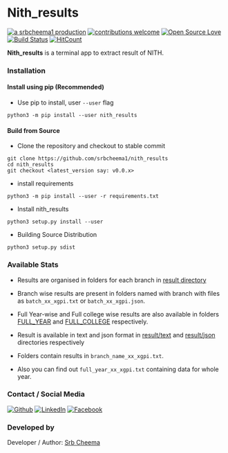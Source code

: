 # Nith_results

[![a srbcheema1 production](https://img.shields.io/badge/-a%20srbcheema1%20production-blue.svg)](https://github.com/srbcheema1)
[![contributions welcome](https://img.shields.io/badge/contributions-welcome-brightgreen.svg?style=flat)](https://github.ocm/srbcheema1/Nith_results/issues)
[![Open Source Love](https://badges.frapsoft.com/os/v1/open-source.png?v=103)](https://github.com/srbcheema1/Nith_results)
[![Build Status](https://travis-ci.org/srbcheema1/Nith_results.svg?branch=master)](https://travis-ci.org/srbcheema1/Nith_results)
[![HitCount](http://hits.dwyl.io/srbcheema1/Nith_results.svg)](http://hits.dwyl.io/srbcheema1/Nith_results)

**Nith_results** is a terminal app to extract result of NITH.


### Installation

#### Install using pip (Recommended)

- Use pip to install, user `--user` flag
```
python3 -m pip install --user nith_results
```

#### Build from Source

- Clone the repository and checkout to stable commit
```
git clone https://github.com/srbcheema1/nith_results
cd nith_results
git checkout <latest_version say: v0.0.x>
```

- install requirements
```
python3 -m pip install --user -r requirements.txt
```
- Install nith_results
```
python3 setup.py install --user
```
- Building Source Distribution
```
python3 setup.py sdist
```


### Available Stats

* Results are organised in folders for each branch in [result directory](https://github.com/srbcheema1/Nith_results/tree/master/result)
* Branch wise results are present in folders named with branch with files as `batch_xx_xgpi.txt` or `batch_xx_xgpi.json`.
* Full Year-wise and Full college wise results are also available in folders [FULL_YEAR](https://github.com/srbcheema1/Nith_results/tree/master/result/json/FULL_YEAR) and [FULL_COLLEGE](https://github.com/srbcheema1/Nith_results/tree/master/result/json/FULL_COLLEGE) respectively.
* Result is available in text and json format in [result/text](https://github.com/srbcheema1/Nith_results/tree/master/result/text) and [result/json](https://github.com/srbcheema1/Nith_results/tree/master/result/json) directories respectively


* Folders contain results in `branch_name_xx_xgpi.txt`.
* Also you can find out `full_year_xx_xgpi.txt` containing data for whole year.


### Contact / Social Media

[![Github](https://raw.githubusercontent.com/srbcheema1/CheemaFy/master/myPlugins/extra_things/png_images/social/github.png)](https://github.com/srbcheema1/)
[![LinkedIn](https://raw.githubusercontent.com/srbcheema1/CheemaFy/master/myPlugins/extra_things/png_images/social/linkedin-48x48.png)](https://www.linkedin.com/in/srbcheema1/)
[![Facebook](https://raw.githubusercontent.com/srbcheema1/CheemaFy/master/myPlugins/extra_things/png_images/social/fb.png)](https://www.facebook.com/srbcheema/)


### Developed by

Developer / Author: [Srb Cheema](https://github.com/srbcheema1/)

